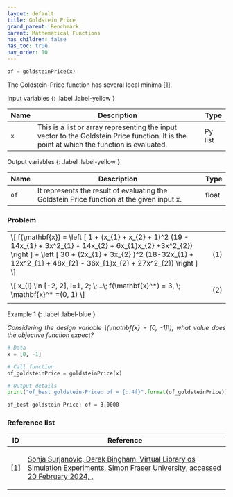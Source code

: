 ```yaml
---
layout: default
title: Goldstein Price
grand_parent: Benchmark
parent: Mathematical Functions
has_children: false
has_toc: true
nav_order: 10
---
```


<!--Don't delete ths script-->
<script src = "https://polyfill.io/v3/polyfill.min.js?features=es6"></script>
<script id = "MathJax-script" async src="https://cdn.jsdelivr.net/npm/mathjax@3/es5/tex-mml-chtml.js"></script>
<!--Don't delete ths script-->

```python
of = goldsteinPrice(x)
```

<p align="justify">
     The Goldstein-Price function has several local minima <a href="#ref1">[1]</a>.
</p>

Input variables
{: .label .label-yellow }

<table style = "width:100%">
    <thead>
      <tr>
        <th>Name</th>
        <th>Description</th>
        <th>Type</th>
      </tr>
    </thead>
    <tr>
        <td><code>x</code></td>
        <td>This is a list or array representing the input vector to the Goldstein Price function. It is the point at which the function is evaluated.</td>
        <td>Py list </td>
    </tr>
</table>

Output variables
{: .label .label-yellow }

<table style = "width:100%">
    <thead>
      <tr>
        <th>Name</th>
        <th>Description</th>
        <th>Type</th>
      </tr>
    </thead>
    <tr>
        <td><code>of</code></td>
        <td>It represents the result of evaluating the Goldstein Price function at the given input x.</td>
        <td>float</td>
    </tr>
</table>

<h3>Problem</h3>

<table style = "width:100%">
    <tr>
        <td style="width: 90%;">\[ f(\mathbf{x}) =  \left [ 1 + (x_{1} + x_{2} + 1)^2 (19 - 14x_{1} + 3x^2_{1} - 14x_{2} + 6x_{1}x_{2} +3x^2_{2}) \right ] +                                  \left [ 30 + (2x_{1} + 3x_{2} )^2   (18-32x_{1} + 12x^2_{1} + 48x_{2}  - 36x_{1}x_{2} + 27x^2_{2})    \right ]    \]</td>
        <td style="width: 10%;"><p align = "right">(1)</p></td>
    </tr>
    <tr>
        <td style="width: 90%;">\[ x_{i} \in [-2, 2], i=1, 2; \;...\; f(\mathbf{x}^*) = 3, \; \mathbf{x}^* =(0, 1)    \]</td>
        <td style="width: 10%;"><p align = "right">(2)</p></td>
    </tr>
</table>

Example 1
{: .label .label-blue }

<p align = "justify">
  <i>
      Considering the design variable \(\mathbf{x} = [0, -1]\), what value does the objective function expect?
  </i>
</p>

```python
# Data
x = [0, -1]

# Call function
of_goldsteinPrice = goldsteinPrice(x)

# Output details
print("of_best goldstein-Price: of = {:.4f}".format(of_goldsteinPrice))

```

```bash
of_best goldstein-Price: of = 3.0000
```

<h3>Reference list</h3>

<table>
    <thead>
        <tr>
            <th>ID</th>
            <th>Reference</th>
        </tr>
    </thead>
    <tbody>
        <tr>
            <td><p align = "center" id = "ref1">[1]</p></td>
            <td><p align = "left"><a href="https://www.sfu.ca/~ssurjano/goldpr.html" target="_blank" rel="noopener noreferrer">Sonja Surjanovic, Derek Bingham. Virtual Library os Simulation Experiments, Simon Fraser University, accessed 20 February 2024, <www.sfu.ca/~ssurjano/optimization>.</a></p></td>
        </tr>
    </tbody>
</table>
